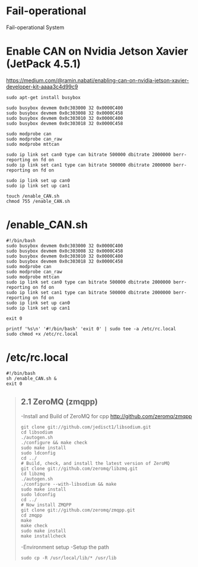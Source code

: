 # Fail-operational
Fail-operational System

# Enable CAN on Nvidia Jetson Xavier (JetPack 4.5.1)
https://medium.com/@ramin.nabati/enabling-can-on-nvidia-jetson-xavier-developer-kit-aaaa3c4d99c9
```
sudo apt-get install busybox

sudo busybox devmem 0x0c303000 32 0x0000C400
sudo busybox devmem 0x0c303008 32 0x0000C458
sudo busybox devmem 0x0c303010 32 0x0000C400
sudo busybox devmem 0x0c303018 32 0x0000C458

sudo modprobe can
sudo modprobe can_raw
sudo modprobe mttcan

sudo ip link set can0 type can bitrate 500000 dbitrate 2000000 berr-reporting on fd on
sudo ip link set can1 type can bitrate 500000 dbitrate 2000000 berr-reporting on fd on

sudo ip link set up can0
sudo ip link set up can1
```

```
touch /enable_CAN.sh
chmod 755 /enable_CAN.sh
```
# /enable_CAN.sh
```
#!/bin/bash
sudo busybox devmem 0x0c303000 32 0x0000C400
sudo busybox devmem 0x0c303008 32 0x0000C458
sudo busybox devmem 0x0c303010 32 0x0000C400
sudo busybox devmem 0x0c303018 32 0x0000C458
sudo modprobe can
sudo modprobe can_raw
sudo modprobe mttcan
sudo ip link set can0 type can bitrate 500000 dbitrate 2000000 berr-reporting on fd on
sudo ip link set can1 type can bitrate 500000 dbitrate 2000000 berr-reporting on fd on
sudo ip link set up can0
sudo ip link set up can1

exit 0
```

```
printf '%s\n' '#!/bin/bash' 'exit 0' | sudo tee -a /etc/rc.local
sudo chmod +x /etc/rc.local
```

# /etc/rc.local
```
#!/bin/bash
sh /enable_CAN.sh &
exit 0
```

>## 2.1 ZeroMQ (zmqpp)
>-Install and Build of ZeroMQ for cpp
>http://github.com/zeromq/zmqpp
>~~~
>git clone git://github.com/jedisct1/libsodium.git
>cd libsodium
>./autogen.sh 
>./configure && make check 
>sudo make install 
>sudo ldconfig
>cd ../
># Build, check, and install the latest version of ZeroMQ
>git clone git://github.com/zeromq/libzmq.git
>cd libzmq
>./autogen.sh 
>./configure --with-libsodium && make
>sudo make install
>sudo ldconfig
>cd ../
># Now install ZMQPP
>git clone git://github.com/zeromq/zmqpp.git
>cd zmqpp
>make
>make check
>sudo make install
>make installcheck
>~~~
>-Environment setup
>-Setup the path
>~~~
>sudo cp -R /usr/local/lib/* /usr/lib
>~~~
